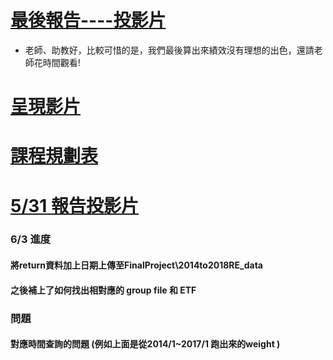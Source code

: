 # [最後報告----投影片](https://docs.google.com/presentation/d/1E30N3JwL_HmQP0KQ1nJvbJ3jOcb1uVT339aHBsS6BcM/edit#slide=id.p1)
* 老師、助教好，比較可惜的是，我們最後算出來績效沒有理想的出色，還請老師花時間觀看!


# [呈現影片](https://youtu.be/k1xCsXKxDl0)


# [課程規劃表](https://docs.google.com/spreadsheets/d/e/2PACX-1vQcKCGPuZqbmiXOrpkkxfx364vEgpuej5v-Td94xIXXuK7rguBYTcMlXjgL5zvquecvM_Kt3U21TPAW/pubhtml)


# [5/31 報告投影片](https://docs.google.com/presentation/d/16k3px3vWiaz_67Pimrf_udpE5m_4Rp_1yku-x03M8Zw/edit?usp=sharing)

### 6/3 進度
#### 將return資料加上日期上傳至FinalProject\2014to2018RE_data 
#### 之後補上了如何找出相對應的 group file 和 ETF 
### 問題
#### 對應時間查詢的問題 (例如上面是從2014/1~2017/1 跑出來的weight ) 
